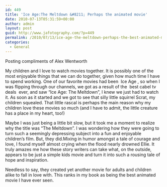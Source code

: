 ```yaml
---
id: 449
title: 'Ice Age:The Meltdown &#8211; Perhaps the animated movie'
date: 2010-07-13T05:31:59+00:00
author: admin
layout: post
guid: http://www.jafotography.com/?p=449
permalink: /2010/07/13/ice-age-the-meltdown-perhaps-the-best-animated-movie/
categories:
  - General
---
```

Posting compliments of Alex Wentworth

My children and I love to watch movies together. It is possibly one of the most enjoyable things that we can do together, given how much time I have to spend working. One of our favorite movies had been &nbsp;Ice Age&nbsp;, so when I was flipping through our channels, we got as a result of the &nbsp;best cabel tv deals&nbsp; ever, and saw &#8220;Ice Age: The Meltdown&#8221;, I knew we just had to watch it. As soon as it started and we got to see that silly little squirrel Scrat, my children squealed. That little rascal is perhaps the main reason why my children love these movies so much (and I have to admit, the little creature has a place in my heart, too!)

Maybe I was just being a little bit slow, but it took me a moment to realize why the title was &#8220;The Meltdown&#8221;. I was wondering how they were going to turn such a seemingly depressing subject into a fun and enjoyable children&#8217;s film. But, they did.Mixing in humor amongst a tale of courage and love, I found myself almost crying when the flood nearly drowned Ellie. It truly amazes me how these story writers can take what, on the outside, appears to be just a simple kids movie and turn it into such a rousing tale of hope and inspiration.

Needless to say, they created yet another movie for adults and children alike to fall in love with. This ranks in my book as being the best animated movie I have ever seen.